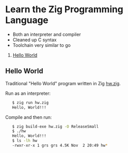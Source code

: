 # Learn the Zig Programming Language

* Both an interpreter and compiler
* Cleaned up C syntax
* Toolchain very similar to go

1. [Hello World](#hello-world)

## Hello World

Traditional "Hello World" program written in Zig
[hw.zig](hw/hw.zig).

Run as an interpreter:

```bash
   $ zig run hw.zig
   Hello, World!!!
```

Compile and then run:

```bash
   $ zig build-exe hw.zig -O ReleaseSmall
   $ ./hw
   Hello, World!!!
   $ ls -lh hw
   -rwxr-xr-x 1 grs grs 4.5K Nov  2 20:49 hw*
```
